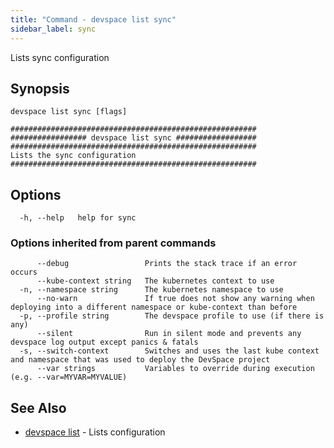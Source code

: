 ```yaml
---
title: "Command - devspace list sync"
sidebar_label: sync
---
```



Lists sync configuration

## Synopsis


```
devspace list sync [flags]
```

```
#######################################################
################# devspace list sync ##################
#######################################################
Lists the sync configuration
#######################################################
```
## Options

```
  -h, --help   help for sync
```

### Options inherited from parent commands

```
      --debug                 Prints the stack trace if an error occurs
      --kube-context string   The kubernetes context to use
  -n, --namespace string      The kubernetes namespace to use
      --no-warn               If true does not show any warning when deploying into a different namespace or kube-context than before
  -p, --profile string        The devspace profile to use (if there is any)
      --silent                Run in silent mode and prevents any devspace log output except panics & fatals
  -s, --switch-context        Switches and uses the last kube context and namespace that was used to deploy the DevSpace project
      --var strings           Variables to override during execution (e.g. --var=MYVAR=MYVALUE)
```

## See Also

* [devspace list](/docs/cli/commands/devspace_list)	 - Lists configuration

